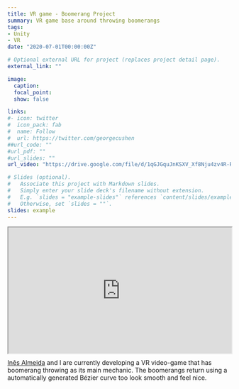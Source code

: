 ```yaml
---
title: VR game - Boomerang Project
summary: VR game base around throwing boomerangs
tags:
- Unity
- VR
date: "2020-07-01T00:00:00Z"

# Optional external URL for project (replaces project detail page).
external_link: ""

image:
  caption:
  focal_point:
  show: false

links:
#- icon: twitter
#  icon_pack: fab
#  name: Follow
#  url: https://twitter.com/georgecushen
##url_code: ""
#url_pdf: ""
#url_slides: ""
url_video: "https://drive.google.com/file/d/1qGJGquJnKSXV_Xf8Nju4zv4R-RrLP70W/preview"

# Slides (optional).
#   Associate this project with Markdown slides.
#   Simply enter your slide deck's filename without extension.
#   E.g. `slides = "example-slides"` references `content/slides/example-slides.md`.
#   Otherwise, set `slides = ""`.
slides: example
---
```

<div style="width: 100%; position: relative; padding-bottom: 56.25%;">
<iframe src="https://drive.google.com/file/d/1qGJGquJnKSXV_Xf8Nju4zv4R-RrLP70W/preview" width="100%" height="100%" style="position: absolute; top: 0; left: 0;"></iframe>
</div>

<a href="ines-almeida.com">Inês Almeida</a> and I are currently developing a VR video-game that has boomerang throwing as its main mechanic.
The boomerangs return using a automatically generated Bézier curve too look smooth and feel nice.
